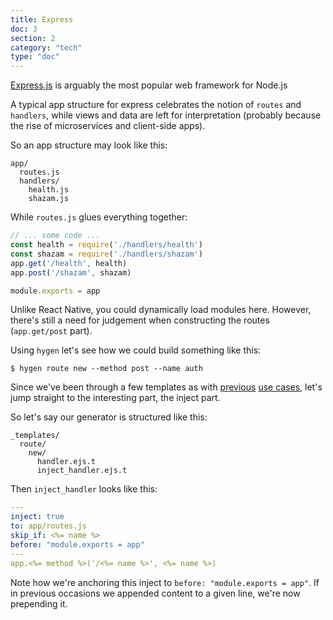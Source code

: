 ```yaml
---
title: Express
doc: 3
section: 2
category: "tech"
type: "doc"
---
```


[Express.js](https://expressjs.com/) is arguably the most popular web framework for Node.js

A typical app structure for express celebrates the notion of `routes` and `handlers`, while views and data are left for interpretation (probably because the rise of microservices and client-side apps).

So an app structure may look like this:

```
app/
  routes.js
  handlers/
    health.js
    shazam.js
```

While `routes.js` glues everything together:

```javascript
// ... some code ...
const health = require('./handlers/health')
const shazam = require('./handlers/shazam')
app.get('/health', health)
app.post('/shazam', shazam)

module.exports = app
```

Unlike React Native, you could dynamically load modules here. However, there's still a need for judgement when constructing the routes (`app.get/post` part).

Using `hygen` let's see how we could build something like this:

```
$ hygen route new --method post --name auth
```

Since we've been through a few templates as with [previous](1-redux.md) [use cases](2-react-native.md), let's jump straight to the interesting part, the inject part.

So let's say our generator is structured like this:

```
_templates/
  route/
    new/
      handler.ejs.t
      inject_handler.ejs.t
```

Then `inject_handler` looks like this:

```yaml
---
inject: true
to: app/routes.js
skip_if: <%= name %>
before: "module.exports = app"
---
app.<%= method %>('/<%= name %>', <%= name %>)
```

Note how we're anchoring this inject to `before: "module.exports = app"`. If in previous occasions we appended content to a given line, we're now prepending it.

